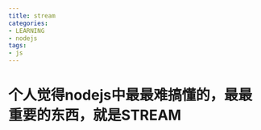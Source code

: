 ```yaml
---
title: stream
categories: 
- LEARNING
- nodejs
tags:
- js
---
```


# 个人觉得nodejs中最最难搞懂的，最最重要的东西，就是STREAM
